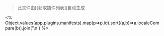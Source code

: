 > 此文件由[[获取插件列表]]自动生成

<% Object.values(app.plugins.manifests).map(p=>p.id).sort((a,b)=>a.localeCompare(b)).join('\n') %>